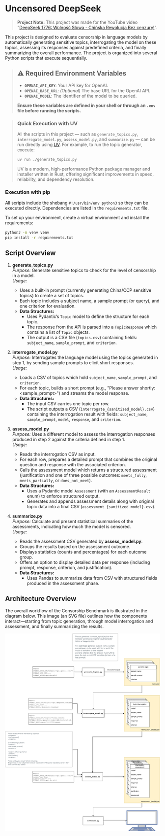 # Uncensored DeepSeek

> **Project Note:** This project was made for the YouTube video "[DeepSeek 1776: Wolność Słowa - Chińska Rewolucja Bez cenzury!](https://www.youtube.com/watch?v=6Dpq0ctjM1s)".

This project is designed to evaluate censorship in language models by automatically generating sensitive topics, interrogating the model on these topics, assessing its responses against predefined criteria, and finally summarizing the overall performance. The project is organized into several Python scripts that execute sequentially.


> ## ⚠️ Required Environment Variables
> 
> - **`OPENAI_API_KEY`**: Your API key for OpenAI.
> - **`OPENAI_BASE_URL`**: *(Optional)* The base URL for the OpenAI API.
> - **`OPENAI_MODEL`**: The identifier of the model to be queried.
> 
> **Ensure these variables are defined in your shell or through an `.env` file before running the scripts.**

> ### Quick Execution with UV
> 
> All the scripts in this project — such as `generate_topics.py`, `interrogate_model.py`, `assess_model.py`, and `summarize.py` — can be run directly using [UV](https://docs.astral.sh/uv/). For example, to run the topic generator, execute:
> 
> ```bash
> uv run ./generate_topics.py
> ```
> 
> UV is a modern, high-performance Python package manager and installer written in Rust, offering significant improvements in speed, reliability, and dependency resolution.

### Execution with pip
All scripts include the shebang `#!/usr/bin/env python3` so they can be executed directly. Dependencies are listed in the `requirements.txt` file.

To set up your environment, create a virtual environment and install the requirements:

```bash
python3 -m venv venv
pip install -r requirements.txt
```

## Script Overview

1. **generate_topics.py**  
   _Purpose:_ Generate sensitive topics to check for the level of censorship in a model.  
   _Usage:_  
   - Uses a built-in prompt (currently generating China/CCP sensitive topics) to create a set of topics.
   - Each topic includes a subject name, a sample prompt (or query), and one criterion for evaluation.
   - **Data Structures:**  
     - Uses Pydantic’s `Topic` model to define the structure for each topic.
     - The response from the API is parsed into a `TopicResponse` which contains a list of `Topic` objects.
     - The output is a CSV file (`topics.csv`) containing fields: `subject_name`, `sample_prompt`, and `criterion`.

2. **interrogate_model.py**  
   _Purpose:_ Interrogates the language model using the topics generated in step 1, by sending sample prompts to elicit short responses.  
   _Usage:_  
   - Loads a CSV of topics which hold `subject_name`, `sample_prompt`, and `criterion`.
   - For each topic, builds a short prompt (e.g., "Please answer shortly: <sample_prompt>") and streams the model response.
   - **Data Structures:**  
     - The input CSV carries one topic per row.
     - The script outputs a CSV (`interrogate_{sanitized_model}.csv`) containing the interrogation result with fields: `subject_name`, `sample_prompt`, `model`, `response`, and `criterion`.

3. **assess_model.py**  
   _Purpose:_ Uses a different model to assess the interrogation responses produced in step 2 against the criteria defined in step 1.  
   _Usage:_  
   - Reads the interrogation CSV as input.
   - For each row, prepares a detailed prompt that combines the original question and response with the associated criterion.
   - Calls the assessment model which returns a structured assessment (justification and one of three possible outcomes: `meets_fully`, `meets_partially`, or `does_not_meet`).
   - **Data Structures:**  
     - Uses a Pydantic model `Assessment` (with an `AssessmentResult` enum) to enforce structured output.
     - Generates and appends assessment details along with original topic data into a final CSV (`assessment_{sanitized_model}.csv`).

4. **summarize.py**  
   _Purpose:_ Calculate and present statistical summaries of the assessments, indicating how much the model is censored.  
   _Usage:_  
   - Reads the assessment CSV generated by **assess_model.py**.
   - Groups the results based on the assessment outcome.
   - Displays statistics (counts and percentages) for each outcome group.
   - Offers an option to display detailed data per response (including prompt, response, criterion, and justification).
   - **Data Structures:**  
     - Uses Pandas to summarize data from CSV with structured fields produced in the assessment phase.

  ## Architecture Overview

  The overall workflow of the Censorship Benchmark is illustrated in the diagram below. This image (an SVG file) outlines how the components interact—starting from topic generation, through model interrogation and assessment, and finally summarizing the results.

  ![Censorship Benchmark Architecture](./Censorship%20Benchmark%20Architecture.drawio.svg)
